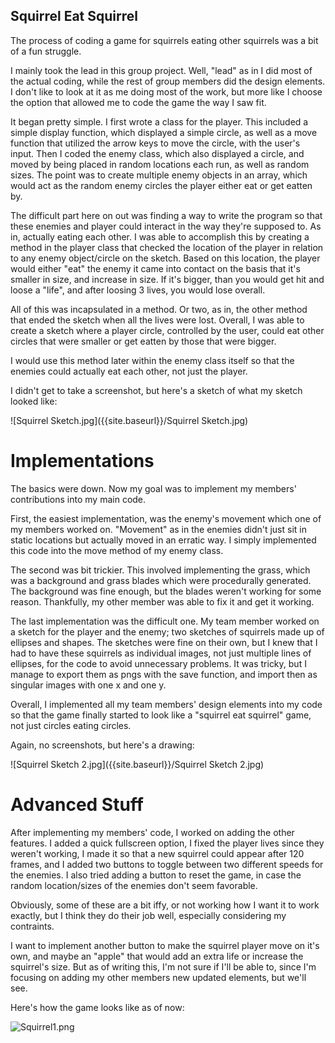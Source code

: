 ## Squirrel Eat Squirrel

The process of coding a game for squirrels eating other squirrels was a bit of a fun struggle.

I mainly took the lead in this group project. Well, "lead" as in I did most of the actual coding, while the rest of group members did the design elements. I don't like to look at it as me doing most of the work, but more like I choose the option that allowed me to code the game the way I saw fit.

It began pretty simple. I first wrote a class for the player. This included a simple display function, which displayed a simple circle, as well as a move function that utilized the arrow keys to move the circle, with the user's input. Then I coded the enemy class, which also displayed a circle, and moved by being placed in random locations each run, as well as random sizes. The point was to create multiple enemy objects in an array, which would act as the random enemy circles the player either eat or get eatten by.

The difficult part here on out was finding a way to write the program so that these enemies and player could interact in the way they're supposed to. As in, actually eating each other. I was able to accomplish this by creating a method in the player class that checked the location of the player in relation to any enemy object/circle on the sketch. Based on this location, the player would either "eat" the enemy it came into contact on the basis that it's smaller in size, and increase in size. If it's bigger, than you would get hit and loose a "life", and after loosing 3 lives, you would lose overall. 

All of this was incapsulated in a method. Or two, as in, the other method that ended the sketch when all the lives were lost. Overall, I was able to create a sketch where a player circle, controlled by the user, could eat other circles that were smaller or get eatten by those that were bigger.

I would use this method later within the enemy class itself so that the enemies could actually eat each other, not just the player.

I didn't get to take a screenshot, but here's a sketch of what my sketch looked like:

![Squirrel Sketch.jpg]({{site.baseurl}}/Squirrel Sketch.jpg)


# Implementations

The basics were down. Now my goal was to implement my members' contributions into my main code. 

First, the easiest implementation, was the enemy's movement which one of my members worked on. "Movement" as in the enemies didn't just sit in static locations but actually moved in an erratic way. I simply implemented this code into the move method of my enemy class.

The second was bit trickier. This involved implementing the grass, which was a background and grass blades which were procedurally generated. The background was fine enough, but the blades weren't working for some reason. Thankfully, my other member was able to fix it and get it working.

The last implementation was the difficult one. My team member worked on a sketch for the player and the enemy; two sketches of squirrels made up of ellipses and shapes. The sketches were fine on their own, but I knew that I had to have these squirrels as individual images, not just multiple lines of ellipses, for the code to avoid unnecessary problems. It was tricky, but I manage to export them as pngs with the save function, and import then as singular images with one x and one y. 


Overall, I implemented all my team members' design elements into my code so that the game finally started to look like a "squirrel eat squirrel" game, not just circles eating circles.

Again, no screenshots, but here's a drawing:

![Squirrel Sketch 2.jpg]({{site.baseurl}}/Squirrel Sketch 2.jpg)


# Advanced Stuff

After implementing my members' code, I worked on adding the other features. I added a quick fullscreen option, I fixed the player lives since they weren't working, I made it so that a new squirrel could appear after 120 frames, and I added two buttons to toggle between two different speeds for the enemies. I also tried adding a button to reset the game, in case the random location/sizes of the enemies don't seem favorable.

Obviously, some of these are a bit iffy, or not working how I want it to work exactly, but I think they do their job well, especially considering my contraints.

I want to implement another button to make the squirrel player move on it's own, and maybe an "apple" that would add an extra life or increase the squirrel's size. But as of writing this, I'm not sure if I'll be able to, since I'm focusing on adding my other members new updated elements, but we'll see.
 
Here's how the game looks like as of now:

![Squirrel1.png]({{site.baseurl}}/Squirrel1.png)





